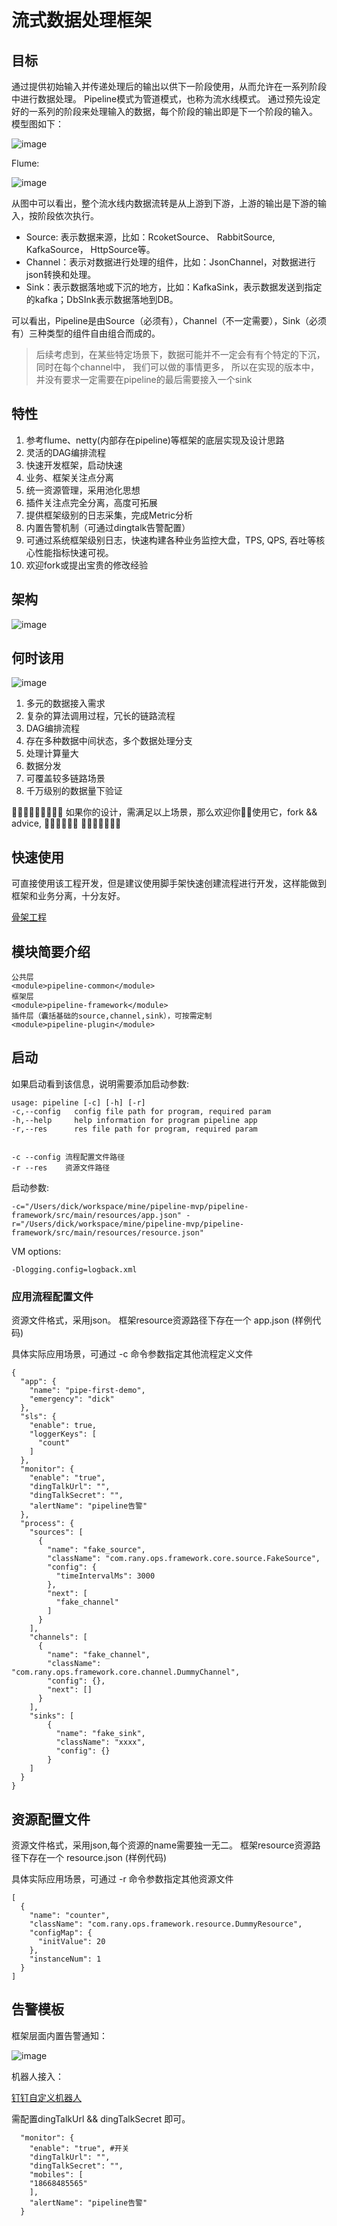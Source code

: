 # 流式数据处理框架

## 目标

通过提供初始输入并传递处理后的输出以供下一阶段使用，从而允许在一系列阶段中进行数据处理。 Pipeline模式为管道模式，也称为流水线模式。 通过预先设定好的一系列的阶段来处理输入的数据，每个阶段的输出即是下一个阶段的输入。 模型图如下：

![image](https://user-images.githubusercontent.com/27359059/147108654-5965f699-338d-44cc-b1b5-a8d6899d7550.png)

Flume:

![image](https://user-images.githubusercontent.com/27359059/147108997-5030466a-f465-465a-b67c-c3f1f6afa24d.png)

从图中可以看出，整个流水线内数据流转是从上游到下游，上游的输出是下游的输入，按阶段依次执行。

- Source: 表示数据来源，比如：RcoketSource、 RabbitSource, KafkaSource， HttpSource等。
- Channel：表示对数据进行处理的组件，比如：JsonChannel，对数据进行json转换和处理。
- Sink：表示数据落地或下沉的地方，比如：KafkaSink，表示数据发送到指定的kafka；DbSInk表示数据落地到DB。

可以看出，Pipeline是由Source（必须有），Channel（不一定需要），Sink（必须有）三种类型的组件自由组合而成的。

> 后续考虑到，在某些特定场景下，数据可能并不一定会有有个特定的下沉，同时在每个channel中， 我们可以做的事情更多， 所以在实现的版本中，并没有要求一定需要在pipeline的最后需要接入一个sink

## 特性

1. 参考flume、netty(内部存在pipeline)等框架的底层实现及设计思路
2. 灵活的DAG编排流程
3. 快速开发框架，启动快速
4. 业务、框架关注点分离
5. 统一资源管理，采用池化思想
6. 插件关注点完全分离，高度可拓展
7. 提供框架级别的日志采集，完成Metric分析
8. 内置告警机制（可通过dingtalk告警配置）
9. 可通过系统框架级别日志，快速构建各种业务监控大盘，TPS, QPS, 吞吐等核心性能指标快速可视。
10. 欢迎fork或提出宝贵的修改经验

## 架构

![image](https://user-images.githubusercontent.com/27359059/147110143-5fa42019-ecb8-40ce-a3df-8ea25d00ab09.png)

## 何时该用

![image](https://user-images.githubusercontent.com/27359059/147256234-66ceb51f-a624-4df6-bfa0-15cb79d442f2.png)

1. 多元的数据接入需求
2. 复杂的算法调用过程，冗长的链路流程
3. DAG编排流程
4. 存在多种数据中间状态，多个数据处理分支
5. 处理计算量大
6. 数据分发
7. 可覆盖较多链路场景
8. 千万级别的数据量下验证

🧨🧨🧨🧨🧨🧨🧨🧨🧨 如果你的设计，需满足以上场景，那么欢迎你👏🏻使用它，fork && advice, 🌈🌈🌈🌈🌈🌈 🧨🧨🧨🧨🧨🧨🧨

## 快速使用

可直接使用该工程开发，但是建议使用脚手架快速创建流程进行开发，这样能做到框架和业务分离，十分友好。

[骨架工程](https://github.com/WXzhongwang/pipeline-mvp-archetype)

## 模块简要介绍

```
公共层
<module>pipeline-common</module>
框架层
<module>pipeline-framework</module>
插件层（囊括基础的source,channel,sink），可按需定制
<module>pipeline-plugin</module>
```

## 启动

如果启动看到该信息，说明需要添加启动参数:

```
usage: pipeline [-c] [-h] [-r]
-c,--config   config file path for program, required param
-h,--help     help information for program pipeline app
-r,--res      res file path for program, required param


-c --config 流程配置文件路径
-r --res    资源文件路径
```

启动参数:

```
-c="/Users/dick/workspace/mine/pipeline-mvp/pipeline-framework/src/main/resources/app.json" -r="/Users/dick/workspace/mine/pipeline-mvp/pipeline-framework/src/main/resources/resource.json"
```

VM options:

```
-Dlogging.config=logback.xml 
```

### 应用流程配置文件

资源文件格式，采用json。 框架resource资源路径下存在一个 app.json (样例代码)

具体实际应用场景，可通过 -c 命令参数指定其他流程定义文件

```
{
  "app": {
    "name": "pipe-first-demo",
    "emergency": "dick"
  },
  "sls": {
    "enable": true,
    "loggerKeys": [
      "count"
    ]
  },
  "monitor": {
    "enable": "true",
    "dingTalkUrl": "",
    "dingTalkSecret": "",
    "alertName": "pipeline告警"
  },
  "process": {
    "sources": [
      {
        "name": "fake_source",
        "className": "com.rany.ops.framework.core.source.FakeSource",
        "config": {
          "timeIntervalMs": 3000
        },
        "next": [
          "fake_channel"
        ]
      }
    ],
    "channels": [
      {
        "name": "fake_channel",
        "className": "com.rany.ops.framework.core.channel.DummyChannel",
        "config": {},
        "next": []
      }
    ],
    "sinks": [
        {
          "name": "fake_sink",
          "className": "xxxx",
          "config": {}
        }
    ]
  }
}
```

## 资源配置文件

资源文件格式，采用json,每个资源的name需要独一无二。 框架resource资源路径下存在一个 resource.json (样例代码)

具体实际应用场景，可通过 -r 命令参数指定其他资源文件

```
[
  {
    "name": "counter",
    "className": "com.rany.ops.framework.resource.DummyResource",
    "configMap": {
      "initValue": 20
    },
    "instanceNum": 1
  }
]

```

## 告警模板

框架层面内置告警通知：

![image](https://user-images.githubusercontent.com/27359059/147672416-0aa6c235-232b-405f-94ba-9e7d73983110.png)

机器人接入：

[钉钉自定义机器人](https://open.dingtalk.com/document/robots/custom-robot-access)

需配置dingTalkUrl && dingTalkSecret 即可。

```
  "monitor": {
    "enable": "true", #开关
    "dingTalkUrl": "",
    "dingTalkSecret": "",
    "mobiles": [
    "18668485565"
    ],
    "alertName": "pipeline告警"
  }
```



